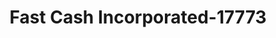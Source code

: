 ---
f_zip-code: 62863
f_state-code: IL
title: Fast Cash Incorporated-17773
f_phone: 618-262-5626
f_city-only: Carmel
f_address: 602 N Walnut Street Mount Carmel
f_location-unique-id: '17773'
slug: fast-cash-incorporated-17773
updated-on: '2024-05-30T13:46:58.046Z'
created-on: '2024-05-30T13:36:59.803Z'
published-on: '2024-05-30T13:54:32.469Z'
f_city-state: cms/city/carmel-il.md
f_company: cms/company/fast-cash-incorporated.md
f_state: cms/state/illinois.md
layout: '[payday-loan].html'
tags: payday-loan
---